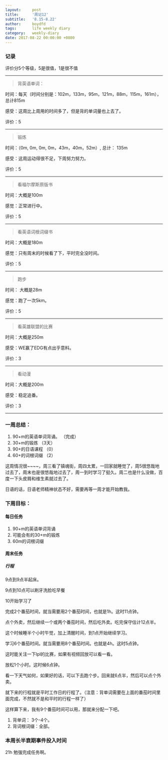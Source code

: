 ```yaml
---
layout:     post
title:      '周记12'
subtitle:   '8.15-8.22'
author:     boydfd
tags:       life weekly diary
category:   weekly-diary
date: 2017-08-22 00:00:00 +0800
---
```


### 记录
评价分5个等级，5是很值，1是很不值

---
> 背英语单词：

时间：每天（时间分别是：102m，133m，95m，121m，88m，115m，161m），总计815m

感受：这周比上周用的时间多了，但是背的单词量也上去了。

评价：5

---
> 锻炼

时间：（0m, 0m, 0m, 0m，43m，40m，52m）, 总计： 135m

感受：这周运动得很不足，下周努力努力。

评价：5

---

> 看福尔摩斯原版书

时间：大概是100m

感觉：正常进行中。

评价：5

---

> 看英语词根词缀书

时间：大概是180m

感觉：只有周末的时候看了下，平时完全没时间。

评价：5

---

> 跑步

时间： 大概是28m

感觉：跑了一次5km。

评价：5

---

> 看英雄联盟的比赛

时间：大概是250m

感受：WE赢了EDG有点出乎意料。

评价：3

---

> 看动漫

时间：大概是200m

感受：稳定追番。

评价：3

---

### 一周总结：

1. 90+m的英语单词背诵。 （完成）
2. 30+m的锻炼 （3天）
3. 90+的日语课程 （0）
4. 60+的词根词缀 （2）

这周情况很~~~~，周三看了镇魂街，周四太累，一回家就睡觉了，周5很悠哉地过去了，周末也是很悠哉地过去了，周一到时学习了挺久。周二也是什么没做，百度一下头皮屑和维生素就过去了。

日语的话，日语老师精神状态不好，需要再等一周才能开始教我。

### 下周目标：

#### 每日任务
1. 90+m的英语单词背诵
2. 可能会有的30+m的锻炼
3. 60m的词根词缀


#### 周末任务

##### 行程

9点到9点半起床。

9点到10点可以刷牙洗脸吃早餐

10开始学习了

完成2个番茄时间，就当需要用2个番茄时间，也就是1h。这时11点钟。

点个外卖，然后继续一个或两个番茄时间，然后吃外卖。吃完保守估计12点半。

这个时候睡半个小时午觉，加上清醒时间，到1点开始继续学习。

学习6个番茄时间。就当需要用8个番茄时间。也就是4h。这时5点钟。

这时能关注一下lpl的比赛，如果有视频回放可以看一看。

放松1个小时。这时候6点钟。

看一下天气如何，如果好的话，可以下去跑个步。回来就6点半，然后可以点个外卖。

就下来的行程就是平时工作日的行程了。（注意：背单词需要在上面的番茄时间里面完成，不然就不是和平时的行程一样了）

这样算下来，我有9个番茄时间可以用，那就来分配一下吧。

1. 背单词： 3个-4个。
2. 背词根词缀：全部。

### 本周长半衰期事件投入时间
21h
勉强完成任务啊。

